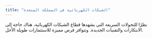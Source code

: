 ```yaml
---
title: "الشبكات الكهربائية في المملكة المتحدة"
---
```

نظرًا للتحولات السريعة التي يشهدها قطاع الشبكات الكهربائية، هناك حاجة إلى الابتكارات والتقنيات الجديدة. وتتوافر فرص مميزة للاستثمارات طويلة الأجل.
